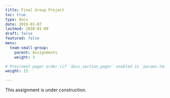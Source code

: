 ```yaml
---
title: Final Group Project
toc: true
type: docs
date: 2019-01-07
lastmod: 2020-01-09
draft: false
featured: false
menu:
  team-small-group:
    parent: Assignments
    weight: 3

# Prev/next pager order (if `docs_section_pager` enabled in `params.toml`)
weight: 13

---
```


This assignment is under construction.

<!--
**Due Dates:**

  * See the calendar for your section for the available presentation dates.
  * Outline and Visual Aid -- two class meetings prior to your presentation.

Purpose
=======

This assignment familiarizes students with the types of preparation work that are expected, when and how to turn in that preparation work, and classroom processes on presentation days.

Skills
------

In this assignment you will:

* Orient yourself to the Moodle page for the class.
* Practice the process to complete prepared presentation assignments in this class.
* Familiarize yourself with the presentation space and resources.

Knowledge
---------

This assignment will also help you become familiar with the following important content in this discipline:

* Using projected visual aids
* Preparing and practicing presentations

Task
====

You will prepare and deliver a 1-minute, face-to-face presentation about a specific detail of your life (other than sports).
You will inform your audience 
Remember: An informative presentation should consist of mostly new information for your audience.

To complete the assignment, you will need to:

1. Reserve a topic for your presentation on Moodle.
2. Schedule a time for your presentation on Moodle.
3. Create a preparation outline and submit it on Moodle.
4. Create a projected visual aid and submit it on Moodle.
5. Deliver your presentation face-to-face in front of an audience.
-->

<!--
Examples
--------

Here is an example debate.[^student-permission]

{{< youtube 9oiPG1VIzR4 >}}
-->

<!--
Criteria for Success
====================

This presentation is graded for completion out of 25 points.

Component                       | Points
--------------------------------|-------
Topic Reserved                  | 5
Preparation Outline (on time)   | 5
Visual Aid (on time)            | 5
Presentation Delivered(on time) | 10
-->

<!--
Acknowledgments
===============
-->
<!--
[^student-permission]: Many thanks to the students who have given me permission to use examples based on their work. Student consent forms are on file.
-->

<!-- Links -->

<!-- Previous Versions:

   v#   | Date       | Modifications
  ------|------------|:--------------
  v0.00 | 2020-01-07 | Initial version

-->
